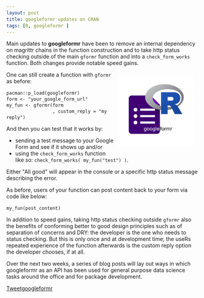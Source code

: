 ```yaml
---
layout: post
title: googleformr updates on CRAN
tags: [R, googleformr ]
---
```




Main updates to **googleformr** have been to remove an internal dependency on magrittr chains in the function construction and to take http status checking outside of the main `gformr` function and into a `check_form_works` function. Both changes provide notable speed gains.

<div style="float:right; margin:10px;">
 <img src="/images/googleformr_logo.png" width="200">
</div>

One can still create a function with `gformr` as before:

    pacman::p_load(googleformr)
    form <- "your_google_form_url"
    my_fun <- gformr(form
                     , custom_reply = "my reply")
                                  
And then you can test that it works by:

- sending a test message to your Google Form and see if it shows up and/or
- using the `check_form_works` function like so: `check_form_works( my_fun("test") )`. 
  
Either "All good" will appear in the console or a specific http status message describing the error.
    
As before, users of your function can post content back to your form via code like below:
    
    my_fun(post_content)

In addition to speed gains, taking http status checking outside `gformr` also the benefits of conforming better to good design principles such as of separation of concerns and DRY: the developer is the one who needs to status checking. But this is only once and at development time; the useRs repeated experience of the function afterwards is the custom reply option the developer chooses, if at all. 

Over the next two weeks, a series of blog posts will lay out ways in which googleformr as an API has been used for general purpose data science tasks around the office and for package development. 


<a href="https://twitter.com/share" class="twitter-share-button" data-via="data_steve" data-size="large" data-hashtags="rstats,datascience, googleapps" data-dnt="true">Tweet</a><a class="github-button" href="https://github.com/data-steve/googleformr" data-icon="octicon-star" data-style="mega" aria-label="Star data-steve/googleformr on GitHub">googleformr</a> 
